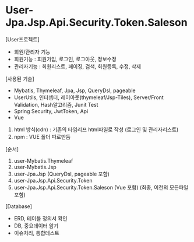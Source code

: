 # User-Jpa.Jsp.Api.Security.Token.Saleson

[User프로젝트]
- 회원/관리자 기능
- 회원기능 : 회원가입, 로그인, 로그아웃, 정보수정
- 관리자기능 : 회원리스트, 페이징, 검색, 회원등록, 수정, 삭제

[사용된 기술]
- Mybatis, Thymeleaf, Jpa, Jsp, QueryDsl, pageable
- UserUtils, 인터셉터, 레이아웃(thymeleaf/Jsp-Tiles), Server/Front Validation, Hash알고리즘, Junit Test
- Spring Security, JwtToken, Api
- Vue
1. html 방식(cdn) : 기존의 타임리프 html파일로 작성 (로그인 및 관리자리스트)
2. npm : VUE 폴더 따로만듬

[순서]
1. user-Mybatis.Thymeleaf
2. user-Mybatis.Jsp 
3. user-Jpa.Jsp (QueryDsl, pageable 포함)
4. user-Jpa.Jsp.Api.Security.Token
5. user-Jpa.Jsp.Api.Security.Token.Saleson (Vue 포함) (최종, 이전의 모든파일 포함)

[Database]
- ERD, 테이블 정의서 확인 
- DB, 중요데이터 암기
- 이슈처리, 통합테스트



